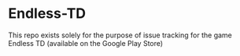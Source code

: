 # Endless-TD
This repo exists solely for the purpose of issue tracking for the game Endless TD (available on the Google Play Store)
